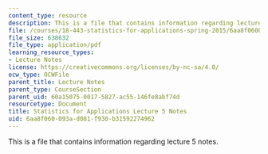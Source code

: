 ```yaml
---
content_type: resource
description: This is a file that contains information regarding lecture 5 notes.
file: /courses/18-443-statistics-for-applications-spring-2015/6aa8f060093ad081f930b31592274962_MIT18_443S15_LEC5.pdf
file_size: 638632
file_type: application/pdf
learning_resource_types:
- Lecture Notes
license: https://creativecommons.org/licenses/by-nc-sa/4.0/
ocw_type: OCWFile
parent_title: Lecture Notes
parent_type: CourseSection
parent_uid: 60a15075-0017-5827-ac55-146fe8abf74d
resourcetype: Document
title: Statistics for Applications Lecture 5 Notes
uid: 6aa8f060-093a-d081-f930-b31592274962
---
```

This is a file that contains information regarding lecture 5 notes.